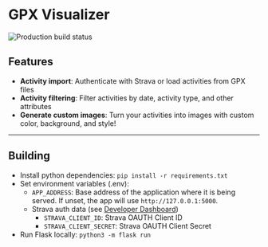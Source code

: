 # GPX Visualizer

![Production build status](https://github.com/jmuzina/gpxvis/actions/workflows/prod.yml/badge.svg)

## Features
* **Activity import**: Authenticate with Strava or load activities from GPX files
* **Activity filtering**: Filter activities by date, activity type, and other attributes
* **Generate custom images**: Turn your activities into images with custom color, background, and style!
------------------
## Building
- Install python dependencies: `pip install -r requirements.txt`
- Set environment variables (.env):
  - `APP_ADDRESS`: Base address of the application where it is being served. If unset, the app will use `http://127.0.0.1:5000`.
  - Strava auth data (see [Developer Dashboard](https://www.strava.com/settings/api))
    - `STRAVA_CLIENT_ID`: Strava OAUTH Client ID
    - `STRAVA_CLIENT_SECRET`: Strava OAUTH Client Secret
- Run Flask locally: `python3 -m flask run`